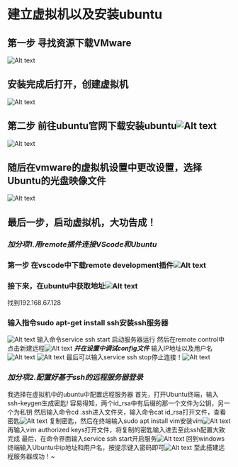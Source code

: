 # 建立虚拟机以及安装ubuntu  
## 第一步 寻找资源下载VMware  
![Alt text](f29cc8947be5365758ec4642c2fa3c8.png)
## 安装完成后打开，创建虚拟机  
![Alt text](d91eac204480540755567c815f3bca4.png)
## 第二步 前往ubuntu官网下载安装ubuntu![Alt text](1b90572ec041eff9819502734a13054.png)
![Alt text](be07d8e84848b943cc6f27b9ec17c4e.png)
## 随后在vmware的虚拟机设置中更改设置，选择Ubuntu的光盘映像文件
![Alt text](988cfe83c834efdf1809cca533dd2d2.png)
## 最后一步，启动虚拟机，大功告成！
### ***加分项1.用remote插件连接VScode和Ubuntu***
### 第一步 在vscode中下载remote development插件![Alt text](image-4.png)
### 接下来，在ubuntu中获取地址![Alt text](image.png)
找到192.168.67.128
### 输入指令sudo apt-get install ssh安装ssh服务器
![Alt text](image-1.png)
输入命令service ssh start
启动服务器运行
然后在remote control中点击新建远程![Alt text](169d59781e018f8870d317d70f30cd7.png)
***并在设置中调试config文件***
输入IP地址以及用户名![Alt text](image-2.png)
![Alt text](d8251c39b1a6753ba5adb07bacd4784-1.png)
最后可以输入service ssh stop停止连接！![Alt text](image-3.png)
### ***加分项2.配置好基于ssh的远程服务器登录***
我选择在虚拟机中的ubuntu中配置远程服务器
首先，打开Ubuntu终端，输入ssh-keygen生成密匙!
容易得知，两个id_rsa中有后缀的那一个文件为公钥，另一个为私钥
然后输入命令cd .ssh进入文件夹，输入命令cat id_rsa打开文件，查看密匙![Alt text](image-5.png)
复制密匙，然后在终端输入sudo  apt install vim安装vim![Alt text](825bb77546fda8112378616e0895ecb.png)
再输入vim authorized keys打开文件，将复制的密匙输入进去至此ssh配置大致完成
最后，在命令界面输入service ssh start开启服务![Alt text](image-9.png)
回到windows终端输入Ubuntu中ip地址和用户名，按提示键入密码即可![Alt text](image-6.png)
至此搭建远程服务器成功！~